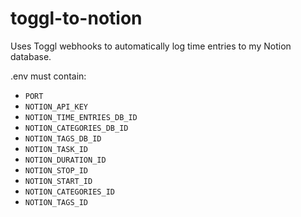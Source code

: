 # toggl-to-notion
Uses Toggl webhooks to automatically log time entries to my Notion database.

.env must contain:

- `PORT`
- `NOTION_API_KEY`
- `NOTION_TIME_ENTRIES_DB_ID`
- `NOTION_CATEGORIES_DB_ID`
- `NOTION_TAGS_DB_ID`
- `NOTION_TASK_ID`
- `NOTION_DURATION_ID`
- `NOTION_STOP_ID`
- `NOTION_START_ID`
- `NOTION_CATEGORIES_ID`
- `NOTION_TAGS_ID`